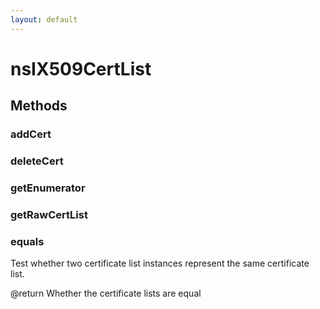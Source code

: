 ```yaml
---
layout: default
---
```


# nsIX509CertList #

## Methods ##

### addCert ###

### deleteCert ###

### getEnumerator ###

### getRawCertList ###

### equals ###

Test whether two certificate list instances represent the same
certificate list.

@return Whether the certificate lists are equal

